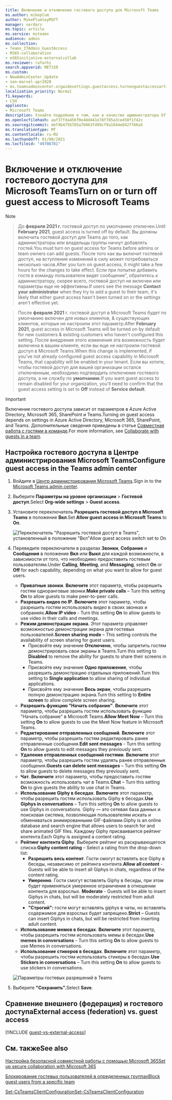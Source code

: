 ```yaml
---
title: Включение и отключение гостевого доступа для Microsoft Teams
ms.author: mikeplum
author: MikePlumleyMSFT
manager: serdars
ms.topic: article
ms.service: msteams
audience: admin
ms.collection:
- Teams_ITAdmin_GuestAccess
- M365-collaboration
- m365initiative-externalcollab
ms.reviewer: rafarhi
search.appverid: MET150
ms.custom:
- NewAdminCenter_Update
- seo-marvel-apr2020
- ms.teamsadmincenter.orgwidesettings.guestaccess.turnonguestaccessarticle
localization_priority: Normal
f1.keywords:
- CSH
appliesto:
- Microsoft Teams
description: Узнайте подробнее о том, как в качестве администратора Office 365 включить или отключить гостевой доступ в Microsoft Teams.
ms.openlocfilehash: aaf37fda456f0e48d441e78f785a3ce450f1f42c
ms.sourcegitcommit: def4b475b785a7b963f499cf9a1044e842ff66a5
ms.translationtype: MT
ms.contentlocale: ru-RU
ms.lasthandoff: 01/08/2021
ms.locfileid: "49786781"
---
```

# <a name="turn-on-or-turn-off-guest-access-to-microsoft-teams"></a><span data-ttu-id="7a943-103">Включение и отключение гостевого доступа для Microsoft Teams</span><span class="sxs-lookup"><span data-stu-id="7a943-103">Turn on or turn off guest access to Microsoft Teams</span></span>

> [!Note]

> <span data-ttu-id="7a943-104">До **февраля 2021 г.** гостевой доступ по умолчанию отключен.</span><span class="sxs-lookup"><span data-stu-id="7a943-104">Until **February 2021**, guest access is turned off by default.</span></span> <span data-ttu-id="7a943-105">Вы должны включить гостевой доступ для Teams до того, как администраторы или владельцы группы начнут добавлять гостей.</span><span class="sxs-lookup"><span data-stu-id="7a943-105">You must turn on guest access for Teams before admins or team owners can add guests.</span></span> <span data-ttu-id="7a943-106">После того как вы включит гостевой доступ, на вступления изменений в силу может потребоваться несколько часов.</span><span class="sxs-lookup"><span data-stu-id="7a943-106">After you turn on guest access, it might take a few hours for the changes to take effect.</span></span> <span data-ttu-id="7a943-107">Если при попытке  добавить гостя в команду пользователи видят сообщение", обратитесь к администратору, скорее всего, гостевой доступ не включен или параметры еще не эффективны.</span><span class="sxs-lookup"><span data-stu-id="7a943-107">If users see the message **Contact your administrator** when they try to add a guest to their team, it's likely that either guest access hasn't been turned on or the settings aren't effective yet.</span></span> 

> <span data-ttu-id="7a943-108">После **февраля 2021** г. гостевой доступ в Microsoft Teams будет по умолчанию включен для новых клиентов, & существующих клиентов, которые не настроили этот параметр.</span><span class="sxs-lookup"><span data-stu-id="7a943-108">After **February 2021**, guest access in Microsoft Teams will be turned on by default for new customers & existing customers who haven't configured this setting.</span></span> <span data-ttu-id="7a943-109">После внедрения этого изменения эта возможность будет включена в вашем клиенте, если вы еще не настроили гостевой доступ в Microsoft Teams.</span><span class="sxs-lookup"><span data-stu-id="7a943-109">When this change is implemented, if you've not already configured guest access capability in Microsoft Teams, that capability will be enabled in your tenant.</span></span> <span data-ttu-id="7a943-110">Если вы хотите, чтобы гостевой доступ для вашей организации остался отключенным,  необходимо подтвердить отключение гостевого доступа, а не службу по **умолчанию.**</span><span class="sxs-lookup"><span data-stu-id="7a943-110">If you want guest access to remain disabled for your organization, you'll need to confirm that the guest access setting is set to **Off** instead of **Service default**.</span></span>

> [!IMPORTANT]
> <span data-ttu-id="7a943-111">Включение гостевого доступа зависит от параметров в Azure Active Directory, Microsoft 365, SharePoint и Teams.</span><span class="sxs-lookup"><span data-stu-id="7a943-111">Turning on guest access depends on settings in Azure Active Directory, Microsoft 365, SharePoint, and Teams.</span></span> <span data-ttu-id="7a943-112">Дополнительные сведения приведены в статье [Совместная работа с гостями в команде](https://docs.microsoft.com/microsoft-365/solutions/collaborate-as-team).</span><span class="sxs-lookup"><span data-stu-id="7a943-112">For more information, see [Collaborate with guests in a team](https://docs.microsoft.com/microsoft-365/solutions/collaborate-as-team).</span></span>

## <a name="configure-guest-access-in-the-teams-admin-center"></a><span data-ttu-id="7a943-113">Настройка гостевого доступа в Центре администрирования Microsoft Teams</span><span class="sxs-lookup"><span data-stu-id="7a943-113">Configure guest access in the Teams admin center</span></span>

1. <span data-ttu-id="7a943-114">Войдите в [Центр администрирования Microsoft Teams](https://admin.teams.microsoft.com/).</span><span class="sxs-lookup"><span data-stu-id="7a943-114">Sign in to the [Microsoft Teams admin center](https://admin.teams.microsoft.com/).</span></span>

2. <span data-ttu-id="7a943-115">Выберите **Параметры на уровне организации** > **Гостевой доступ**.</span><span class="sxs-lookup"><span data-stu-id="7a943-115">Select **Org-wide settings** > **Guest access**.</span></span>

3. <span data-ttu-id="7a943-116">Установите переключатель **Разрешить гостевой доступ в Microsoft Teams** в положение **Вкл**.</span><span class="sxs-lookup"><span data-stu-id="7a943-116">Set **Allow guest access in Microsoft Teams** to **On**.</span></span>

    ![<span data-ttu-id="7a943-117">Переключатель "Разрешить гостевой доступ в Teams", установленный в положение "Вкл"</span><span class="sxs-lookup"><span data-stu-id="7a943-117">Allow guest access switch set to On</span></span> ](media/set-up-guests-image1.png)

4. <span data-ttu-id="7a943-118">Переведите переключатели в разделах **Звонки**, **Собрание** и **Сообщения** в положение **Вкл** или **Выкл** для каждой возможности, в зависимости от того, что необходимо предоставить гостевым пользователям.</span><span class="sxs-lookup"><span data-stu-id="7a943-118">Under **Calling**, **Meeting**, and **Messaging**, select **On** or **Off** for each capability, depending on what you want to allow for guest users.</span></span>

      - <span data-ttu-id="7a943-119">**Приватные звонки**. **Включите** этот параметр, чтобы разрешить гостям одноранговые звонки.</span><span class="sxs-lookup"><span data-stu-id="7a943-119">**Make private calls** – Turn this setting **On** to allow guests to make peer-to-peer calls.</span></span>
      - <span data-ttu-id="7a943-120">**Разрешить видео по IP**. **Включите** этот параметр, чтобы разрешить гостям использовать видео в своих звонках и собраниях.</span><span class="sxs-lookup"><span data-stu-id="7a943-120">**Allow IP video** - Turn this setting **On** to allow guests to use video in their calls and meetings.</span></span>
      - <span data-ttu-id="7a943-121">**Режим демонстрации экрана**. Этот параметр управляет возможностью демонстрации экрана для гостевых пользователей.</span><span class="sxs-lookup"><span data-stu-id="7a943-121">**Screen sharing mode** – This setting controls the availability of screen sharing for guest users.</span></span>
          - <span data-ttu-id="7a943-122">Присвойте ему значение **Отключено**, чтобы запретить гостям демонстрировать свои экраны в Teams.</span><span class="sxs-lookup"><span data-stu-id="7a943-122">Turn this setting to **Disabled** to remove the ability for guests to share their screens in Teams.</span></span>
          - <span data-ttu-id="7a943-123">Присвойте ему значение **Одно приложение**, чтобы разрешить демонстрацию отдельных приложений.</span><span class="sxs-lookup"><span data-stu-id="7a943-123">Turn this setting to **Single application** to allow sharing of individual applications.</span></span>
          - <span data-ttu-id="7a943-124">Присвойте ему значение **Весь экран**, чтобы разрешить полную демонстрацию экрана.</span><span class="sxs-lookup"><span data-stu-id="7a943-124">Turn this setting to **Entire screen** to allow complete screen sharing.</span></span>
      - <span data-ttu-id="7a943-125">**Разрешить функцию "Начать собрание"**. **Включите** этот параметр, чтобы разрешить гостям использовать функцию "Начать собрание" в Microsoft Teams.</span><span class="sxs-lookup"><span data-stu-id="7a943-125">**Allow Meet Now** – Turn this setting **On** to allow guests to use the Meet Now feature in Microsoft Teams.</span></span>
      - <span data-ttu-id="7a943-126">**Редактирование отправленных сообщений**. **Включите** этот параметр, чтобы разрешить гостям редактировать ранее отправленные сообщения.</span><span class="sxs-lookup"><span data-stu-id="7a943-126">**Edit sent messages** - Turn this setting **On** to allow guests to edit messages they previously sent.</span></span>
      - <span data-ttu-id="7a943-127">**Удаление отправленных сообщений гостями**. **Включите** этот параметр, чтобы разрешить гостям удалять ранее отправленные сообщения.</span><span class="sxs-lookup"><span data-stu-id="7a943-127">**Guests can delete sent messages** – Turn this setting **On** to allow guests to delete messages they previously sent.</span></span>
      - <span data-ttu-id="7a943-128">**Чат**. **Включите** этот параметр, чтобы предоставить гостям возможность использовать чат в Teams.</span><span class="sxs-lookup"><span data-stu-id="7a943-128">**Chat** – Turn this setting **On** to give guests the ability to use chat in Teams.</span></span>
      - <span data-ttu-id="7a943-129">**Использование Giphy в беседах**. **Включите** этот параметр, чтобы разрешить гостям использовать Giphy в беседах.</span><span class="sxs-lookup"><span data-stu-id="7a943-129">**Use Giphys in conversations** – Turn this setting **On** to allow guests to use Giphys in conversations.</span></span> <span data-ttu-id="7a943-130">Giphy — это сетевая база данных и поисковая система, позволяющая пользователям искать и обмениваться анимированными GIF-файлами.</span><span class="sxs-lookup"><span data-stu-id="7a943-130">Giphy is an online database and search engine that allows users to search for and share animated GIF files.</span></span> <span data-ttu-id="7a943-131">Каждому Giphy присваивается рейтинг контента.</span><span class="sxs-lookup"><span data-stu-id="7a943-131">Each Giphy is assigned a content rating.</span></span>
      - <span data-ttu-id="7a943-132">**Рейтинг контента Giphy**. Выберите рейтинг из раскрывающегося списка:</span><span class="sxs-lookup"><span data-stu-id="7a943-132">**Giphy content rating** –  Select a rating from the drop-down list:</span></span>
          - <span data-ttu-id="7a943-133">**Разрешить весь контент**. Гости смогут вставлять все Giphy в беседы, независимо от рейтинга контента.</span><span class="sxs-lookup"><span data-stu-id="7a943-133">**Allow all content** - Guests will be able to insert all Giphys in chats, regardless of the content rating.</span></span>
          - <span data-ttu-id="7a943-134">**Умеренно**. Гости смогут вставлять Giphy в беседы, при этом будет применяться умеренное ограничение в отношении контента для взрослых. </span><span class="sxs-lookup"><span data-stu-id="7a943-134">**Moderate** - Guests will be able to insert Giphys in chats, but will be moderately restricted from adult content.</span></span>
          - <span data-ttu-id="7a943-135">**"Строгий":** гости могут вставлять giphys в чаты, но вставлять содержимое для взрослых будет запрещено.</span><span class="sxs-lookup"><span data-stu-id="7a943-135">**Strict** – Guests can insert Giphys in chats, but will be restricted from inserting adult content.</span></span>
      - <span data-ttu-id="7a943-136">**Использование мемов в беседах**. **Включите** этот параметр, чтобы разрешить гостям использовать мемы в беседах.</span><span class="sxs-lookup"><span data-stu-id="7a943-136">**Use memes in conversations** - Turn this setting **On** to allow guests to use Memes in conversations.</span></span>
      - <span data-ttu-id="7a943-137">**Использование стикеров в беседах**. **Включите** этот параметр, чтобы разрешить гостям использовать стикеры в беседах.</span><span class="sxs-lookup"><span data-stu-id="7a943-137">**Use Stickers in conversations** – Turn this setting **On** to allow guests to use stickers in conversations.</span></span>

    ![Параметры гостевых разрешений в Teams](media/manage-guest-access-image1.png)

5. <span data-ttu-id="7a943-139">Выберите **"Сохранить".**</span><span class="sxs-lookup"><span data-stu-id="7a943-139">Select **Save**.</span></span>

## <a name="external-access-federation-vs-guest-access"></a><span data-ttu-id="7a943-140">Сравнение внешнего (федерация) и гостевого доступа</span><span class="sxs-lookup"><span data-stu-id="7a943-140">External access (federation) vs. guest access</span></span>

[!INCLUDE [guest-vs-external-access](includes/guest-vs-external-access.md)]

## <a name="see-also"></a><span data-ttu-id="7a943-141">См. также</span><span class="sxs-lookup"><span data-stu-id="7a943-141">See also</span></span>

[<span data-ttu-id="7a943-142">Настройка безопасной совместной работы с помощью Microsoft 365</span><span class="sxs-lookup"><span data-stu-id="7a943-142">Set up secure collaboration with Microsoft 365</span></span>](https://docs.microsoft.com/microsoft-365/solutions/setup-secure-collaboration-with-teams)

[<span data-ttu-id="7a943-143">Блокирование гостевых пользователей в определенных группах</span><span class="sxs-lookup"><span data-stu-id="7a943-143">Block guest users from a specific team</span></span>](https://docs.microsoft.com/microsoft-365/solutions/per-group-guest-access)

[<span data-ttu-id="7a943-144">Set-CsTeamsClientConfiguration</span><span class="sxs-lookup"><span data-stu-id="7a943-144">Set-CsTeamsClientConfiguration</span></span>](https://docs.microsoft.com/powershell/module/skype/set-csteamsclientconfiguration)
